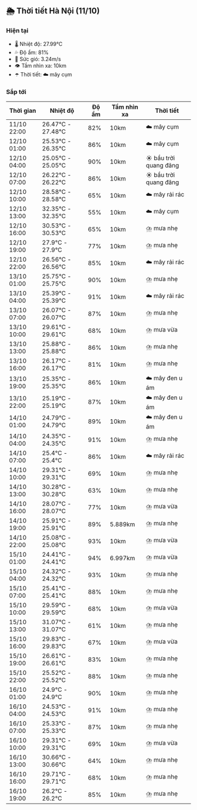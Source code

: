## 🌦️ Thời tiết Hà Nội (11/10)

### Hiện tại

- 🌡️ Nhiệt độ: 27.99℃
- 💦 Độ ẩm: 81%
- 💨 Sức gió: 3.24m/s
- 👁️ Tầm nhìn xa: 10km
- ☂️ Thời tiết: ☁️ mây cụm

### Sắp tới

| Thời gian | Nhiệt độ | Độ ẩm | Tầm nhìn xa | Thời tiết |
| --- | --- | --- | --- | --- |
| 11/10 22:00 | 26.47℃ - 27.48℃ | 82% | 10km | ☁️ mây cụm |
| 12/10 01:00 | 25.53℃ - 26.35℃ | 86% | 10km | ☁️ mây cụm |
| 12/10 04:00 | 25.05℃ - 25.05℃ | 90% | 10km | ☀️ bầu trời quang đãng |
| 12/10 07:00 | 26.22℃ - 26.22℃ | 86% | 10km | ☀️ bầu trời quang đãng |
| 12/10 10:00 | 28.58℃ - 28.58℃ | 65% | 10km | ☁️ mây rải rác |
| 12/10 13:00 | 32.35℃ - 32.35℃ | 55% | 10km | ☁️ mây cụm |
| 12/10 16:00 | 30.53℃ - 30.53℃ | 65% | 10km | ⛈️ mưa nhẹ |
| 12/10 19:00 | 27.9℃ - 27.9℃ | 77% | 10km | ⛈️ mưa nhẹ |
| 12/10 22:00 | 26.56℃ - 26.56℃ | 85% | 10km | ☁️ mây rải rác |
| 13/10 01:00 | 25.75℃ - 25.75℃ | 90% | 10km | ⛈️ mưa nhẹ |
| 13/10 04:00 | 25.39℃ - 25.39℃ | 91% | 10km | ☁️ mây rải rác |
| 13/10 07:00 | 26.07℃ - 26.07℃ | 87% | 10km | ⛈️ mưa nhẹ |
| 13/10 10:00 | 29.61℃ - 29.61℃ | 68% | 10km | ⛈️ mưa vừa |
| 13/10 13:00 | 25.88℃ - 25.88℃ | 86% | 10km | ⛈️ mưa nhẹ |
| 13/10 16:00 | 26.17℃ - 26.17℃ | 81% | 10km | ⛈️ mưa nhẹ |
| 13/10 19:00 | 25.35℃ - 25.35℃ | 86% | 10km | ☁️ mây đen u ám |
| 13/10 22:00 | 25.19℃ - 25.19℃ | 87% | 10km | ☁️ mây đen u ám |
| 14/10 01:00 | 24.79℃ - 24.79℃ | 89% | 10km | ☁️ mây đen u ám |
| 14/10 04:00 | 24.35℃ - 24.35℃ | 91% | 10km | ⛈️ mưa nhẹ |
| 14/10 07:00 | 25.4℃ - 25.4℃ | 86% | 10km | ☁️ mây rải rác |
| 14/10 10:00 | 29.31℃ - 29.31℃ | 69% | 10km | ⛈️ mưa nhẹ |
| 14/10 13:00 | 30.28℃ - 30.28℃ | 63% | 10km | ⛈️ mưa nhẹ |
| 14/10 16:00 | 28.07℃ - 28.07℃ | 77% | 10km | ⛈️ mưa vừa |
| 14/10 19:00 | 25.91℃ - 25.91℃ | 89% | 5.889km | ⛈️ mưa nhẹ |
| 14/10 22:00 | 25.08℃ - 25.08℃ | 93% | 10km | ⛈️ mưa vừa |
| 15/10 01:00 | 24.41℃ - 24.41℃ | 94% | 6.997km | ⛈️ mưa vừa |
| 15/10 04:00 | 24.32℃ - 24.32℃ | 93% | 10km | ⛈️ mưa nhẹ |
| 15/10 07:00 | 25.41℃ - 25.41℃ | 88% | 10km | ⛈️ mưa nhẹ |
| 15/10 10:00 | 29.59℃ - 29.59℃ | 68% | 10km | ⛈️ mưa vừa |
| 15/10 13:00 | 31.07℃ - 31.07℃ | 61% | 10km | ⛈️ mưa nhẹ |
| 15/10 16:00 | 29.83℃ - 29.83℃ | 67% | 10km | ⛈️ mưa vừa |
| 15/10 19:00 | 26.61℃ - 26.61℃ | 83% | 10km | ⛈️ mưa nhẹ |
| 15/10 22:00 | 25.52℃ - 25.52℃ | 88% | 10km | ⛈️ mưa nhẹ |
| 16/10 01:00 | 24.9℃ - 24.9℃ | 90% | 10km | ⛈️ mưa nhẹ |
| 16/10 04:00 | 24.53℃ - 24.53℃ | 91% | 10km | ⛈️ mưa nhẹ |
| 16/10 07:00 | 25.33℃ - 25.33℃ | 87% | 10km | ⛈️ mưa nhẹ |
| 16/10 10:00 | 29.31℃ - 29.31℃ | 69% | 10km | ⛈️ mưa vừa |
| 16/10 13:00 | 30.66℃ - 30.66℃ | 64% | 10km | ⛈️ mưa nhẹ |
| 16/10 16:00 | 29.71℃ - 29.71℃ | 68% | 10km | ⛈️ mưa nhẹ |
| 16/10 19:00 | 26.2℃ - 26.2℃ | 85% | 10km | ⛈️ mưa nhẹ |
